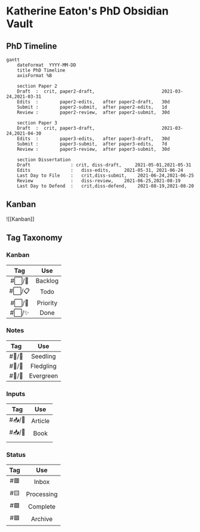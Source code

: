 # Katherine Eaton's PhD Obsidian Vault

## PhD Timeline

```mermaid
gantt
	dateFormat  YYYY-MM-DD
	title PhD Timeline
	axisFormat %B

	section Paper 2
	Draft  :  crit, paper2-draft,                         2021-03-24,2021-03-31
	Edits  :        paper2-edits,   after paper2-draft,   30d
	Submit :        paper2-submit,  after paper2-edits,   1d
	Review :        paper2-review,  after paper2-submit,  30d
	
	section Paper 3
	Draft  :  crit, paper3-draft,                         2021-03-24,2021-04-30
	Edits  :        paper3-edits,   after paper3-draft,   30d
	Submit :        paper3-submit,  after paper3-edits,   7d
	Review :        paper3-review,  after paper3-submit,  30d
		
	section Dissertation
	Draft  				: crit,	diss-draft,     2021-05-01,2021-05-31
	Edits				:	diss-edits,		2021-05-31, 2021-06-24
	Last Day to File	:	crit,diss-submit,    2021-06-24,2021-06-25
	Review 				:	diss-review,    2021-06-25,2021-08-19	
	Last Day to Defend 	:	crit,diss-defend,    2021-08-19,2021-08-20
```

## Kanban

![[Kanban]]

## Tag Taxonomy

### Kanban 

| Tag    | Use      |
|:------:|:--------:|
| #⬜/🚂 | Backlog  |
| #⬜/📋 | Todo     |
| #⬜/🧨 | Priority |
| #⬜/✨ | Done     | 

### Notes

|  Tag   |    Use    |
|:------:|:---------:|
| #📝/🌱 | Seedling  | 
| #📝/🌿 | Fledgling |
| #📝/🌲 | Evergreen |

### Inputs

|  Tag   |   Use   |
|:------:|:-------:|
| #📥/📰 | Article |
| #📥/📗 |  Book   |
|        |         |

### Status

| Tag |    Use     |
|:---:|:----------:|
| #🟥 |   Inbox    |
| #🟨 | Processing |
| #🟩 |  Complete  | 
| #🟦 |  Archive   |